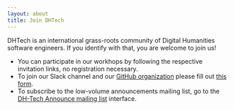 ```yaml
---
layout: about
title: Join DHTech
---
```


DHTech is an international grass-roots community of Digital Humanities software engineers.
If you identify with that, you are welcome to join us!

* You can participate in our workhops by following the respective invitation links, no registration necessary.
* To join our Slack channel and our [GitHub organization](http://github.com/dh-tech)
please fill out [this form](https://docs.google.com/forms/d/e/1FAIpQLSeAe1MlCPOCVlY7YsJUcLv1_tDBtEOBNJ2vhCe6aWcvAl-ehQ/viewform).
* To subscribe to the low-volume announcements mailing list, go to the [DH-Tech Announce mailing list](https://listserv.gwdg.de/mailman/listinfo/dh-tech-announce) interface.


